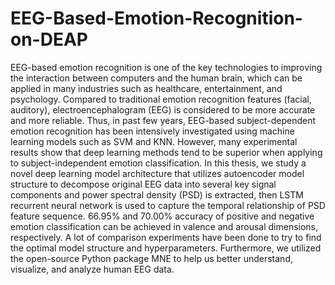 # EEG-Based-Emotion-Recognition-on-DEAP
EEG-based emotion recognition is one of the key technologies to improving the interaction between computers and the human brain, which can be applied in many industries such as healthcare, entertainment, and psychology. Compared to traditional emotion recognition features (facial, auditory), electroencephalogram (EEG) is considered to be more accurate and more reliable. Thus, in past few years, EEG-based subject-dependent emotion recognition has been intensively investigated using machine learning models such as SVM and KNN. However, many experimental results show that deep learning methods tend to be superior when applying to subject-independent emotion classification. In this thesis, we study a novel deep learning model architecture that utilizes autoencoder model structure to decompose original EEG data into several key signal components and power spectral density (PSD) is extracted, then LSTM recurrent neural network is used to capture the temporal relationship of PSD feature sequence. 66.95% and 70.00% accuracy of positive and negative emotion classification can be achieved in valence and arousal dimensions, respectively. A lot of comparison experiments have been done to try to find the optimal model structure and hyperparameters. Furthermore, we utilized the open-source Python package MNE to help us better understand, visualize, and analyze human EEG data.
